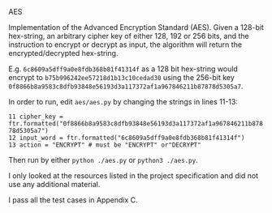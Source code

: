 AES

Implementation of the Advanced Encryption Standard (AES). Given a 128-bit hex-string, an arbitrary cipher key of either 128, 192 or 256 bits, and the instruction to encrypt or decrypt as input, the algorithm will return the encrypted/decrypted hex-string.

E.g. `6c8609a5dff9a0e8fdb368b81f41314f` as a 128 bit hex-string would encrypt to `b75b996242ee57218d1b13c10cedad30` using the 256-bit key `0f8866b8a9583c8dfb93848e56193d3a117372af1a967846211b87878d5305a7`.

In order to run, edit `aes/aes.py` by changing the strings in lines 11-13:

`11 cipher_key = ftr.formatted("0f8866b8a9583c8dfb93848e56193d3a117372af1a967846211b87878d5305a7")`  
`12 input_word = ftr.formatted("6c8609a5dff9a0e8fdb368b81f41314f")`  
`13 action = "ENCRYPT" # must be "ENCRYPT" or"DECRYPT"`

Then run by either `python ./aes.py` or `python3 ./aes.py`.

I only looked at the resources listed in the project specification and did not use any additional material.

I pass all the test cases in Appendix C.